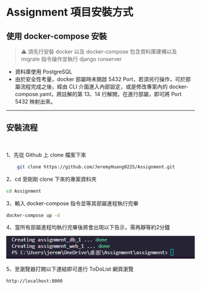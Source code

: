 # Assignment 項目安裝方式

## 使用 docker-compose 安裝
> ⚠ 須先行安裝 docker 以及 docker-compose
包含資料庫建構以及 migrate 指令操作並執行 django runserver

* 資料庫使用 PostgreSQL
* 由於安全性考量，docker 部屬時未開啟 5432 Port，若須另行操作，可於部屬流程完成之後，經由 CLI 介面進入內部設定，或是修改專案內的 docker-compose.yaml，將註解的第 13、14 行解開，在進行部屬，即可將 Port 5432 映射出來。

---

## 安裝流程
<br>

1、先從 Github 上 clone 檔案下來

```bash
    git clone https://github.com/JeremyHuang0225/Assignment.git
```
2、cd 至剛剛 clone 下來的專案資料夾
```bash
cd Assignment
```
3、輸入 docker-compose 指令並等其部屬進程執行完畢
```bash
docker-compose up -d
```
4、當所有部屬進程均執行完畢後將會出現以下告示，需再靜等約2分鐘

![Alt text](static\img\readme-example01.png)

5、至瀏覽器打開以下連結即可進行 ToDoList 網頁瀏覽
```bash
http://localhost:8000
```
